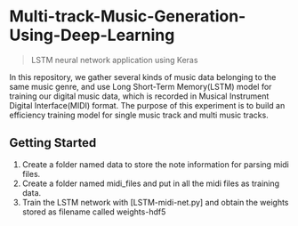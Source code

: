 # Multi-track-Music-Generation-Using-Deep-Learning
> LSTM neural network application using Keras

In this repository, we gather several kinds of music data belonging to the same music genre, and use Long Short-Term Memory(LSTM) model for training our digital music data, which is recorded in Musical Instrument Digital Interface(MIDI) format. The purpose of this experiment is to build an efficiency training model for single music track and multi music tracks.
## Getting Started
1. Create a folder named data to store the note information for parsing midi files.
2. Create a folder named midi_files and put in all the midi files as training data.
3. Train the LSTM network with [LSTM-midi-net.py] and obtain the weights stored as filename called weights-hdf5

